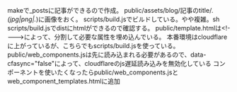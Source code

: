 makeで_postsに記事ができるので作成。
public/assets/blog/記事のtitle/*.(jpg|png|.*)に画像をおく。
scripts/build.jsでビルドしている。やや複雑。sh scripts/build.jsでdistにhtmlができるので確認する。
public/template.htmlは\<\!\-\-\-\-\>によって、分割して必要な属性を埋め込んでいる。
本番環境はcloudflareに上がっているが、こちらでもscripts/build.jsを使っている。
public/web_components.jsは先に読み込まれる必要があるので、data-cfasync="false"によって、cloudflareのjs遅延読み込みを無効化している
コンポーネントを使いたくなったらpublic/web_components.jsとweb_component_templates.htmlに追加

